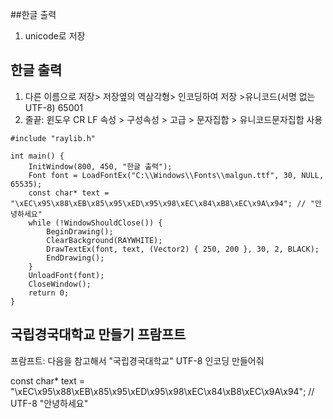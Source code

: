 ##한글 출력 
1. unicode로 저장
## 한글 출력
1. 다른 이름으로 저장> 저장옆의 역삼각형> 인코딩하여 저장 >유니코드(서명 없는 UTF-8)  65001
2. 줄끝: 윈도우 CR LF
속성 > 구성속성 > 고급 > 문자집합 > 유니코드문자집합 사용

```
#include "raylib.h"

int main() {
    InitWindow(800, 450, "한글 출력");
    Font font = LoadFontEx("C:\\Windows\\Fonts\\malgun.ttf", 30, NULL, 65535);
    const char* text = "\xEC\x95\x88\xEB\x85\x95\xED\x95\x98\xEC\x84\xB8\xEC\x9A\x94"; // "안녕하세요"
    while (!WindowShouldClose()) {
        BeginDrawing();
        ClearBackground(RAYWHITE);
        DrawTextEx(font, text, (Vector2) { 250, 200 }, 30, 2, BLACK);
        EndDrawing();
    }
    UnloadFont(font);
    CloseWindow();
    return 0;
}
```
## 국립경국대학교 만들기 프람프트

프람프트: 다음을 참고해서 "국립경국대학교" UTF-8 인코딩 만들어줘

const char* text = "\xEC\x95\x88\xEB\x85\x95\xED\x95\x98\xEC\x84\xB8\xEC\x9A\x94"; // UTF-8 "안녕하세요"

